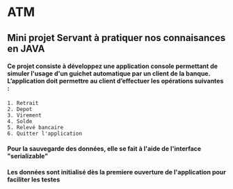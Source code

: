 # **ATM**

## Mini projet Servant à pratiquer nos connaisances en JAVA

#### Ce projet consiste à développez une application console permettant de simuler l'usage d'un guichet automatique par un client de la banque. L’application doit permettre au client d’effectuer les opérations suivantes :
    1. Retrait
    2. Depot
    3. Virement
    4. Solde
    5. Relevé bancaire
    6. Quitter l'application

#### Pour la sauvegarde des données, elle se fait à l'aide de l'interface **"serializable"**

#### Les données sont initialisé dès la premiere ouverture de l'application pour faciliter les testes
